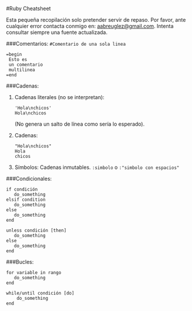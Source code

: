 #Ruby Cheatsheet

Esta pequeña recopilación solo pretender servir de repaso. Por favor, ante cualquier error contacta conmigo en: aabreuglez@gmail.com. Intenta consultar siempre una fuente actualizada.

###Comentarios:
`#Comentario de una sola linea`
```
=begin
 Esto es
 un comentario
 multilinea
=end
```

###Cadenas:

1. Cadenas literales (no se interpretan): 
   ```
   'Hola\nchicos'
   Hola\nchicos
   ```
   (No genera un salto de línea como sería lo esperado).

2. Cadenas: 
   ```
   "Hola\nchicos"
   Hola
   chicos
   ```
3. Símbolos: Cadenas inmutables. `:simbolo` o `:"simbolo con espacios"`

###Condicionales:
```
if condición
   do_something
elsif condition
   do_something
else
   do_something
end
```

```
unless condición [then]
   do_something
else
   do_something
end
``` 

###Bucles:
```
for variable in rango
   do_something
end
```

```
while/until condición [do]
    do_something
end
```